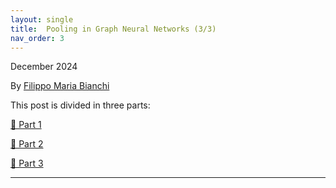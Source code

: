 ```yaml
---
layout: single
title:  Pooling in Graph Neural Networks (3/3)
nav_order: 3
---
```


December 2024

By [Filippo Maria Bianchi](https://sites.google.com/view/filippombianchi/home)

This post is divided in three parts:

<p class="btn-group">
  <a href="{{ '/gnn-pool-1/' | relative_url }}"
     class="btn{% if page.url == '/gnn-pool-1/' %} btn--primary{% else %} btn--light{% endif %}"
     style="margin-right:0.6rem;{% unless page.url == '/gnn-pool-1/' %}border:1px solid #000;{% endunless %}">
     🎱 Part&nbsp;1
  </a>

  <a href="{{ '/gnn-pool-2/' | relative_url }}"
     class="btn{% if page.url == '/gnn-pool-2/' %} btn--primary{% else %} btn--light{% endif %}"
     style="margin-right:0.6rem;{% unless page.url == '/gnn-pool-2/' %}border:1px solid #000;{% endunless %}">
     🎱 Part&nbsp;2
  </a>

  <a href="{{ '/gnn-pool-3/' | relative_url }}"
     class="btn{% if page.url == '/gnn-pool-3/' %} btn--primary{% else %} btn--light{% endif %}"
     style="{% unless page.url == '/gnn-pool-3/' %}border:1px solid #000;{% endunless %}">
     🎱 Part&nbsp;3
  </a>
</p>

---